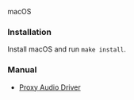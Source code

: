 macOS

### Installation
Install macOS and run `make install`.

### Manual
 - [Proxy Audio Driver](https://github.com/briankendall/proxy-audio-device)
